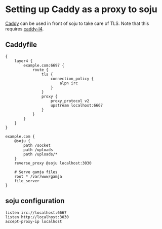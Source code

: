 # Setting up Caddy as a proxy to soju

[Caddy] can be used in front of soju to take care of TLS. Note that this
requires [caddy-l4].

## Caddyfile

```caddy
{
    layer4 {
        example.com:6697 {
            route {
                tls {
                    connection_policy {
                        alpn irc
                    }
                }
                proxy {
                    proxy_protocol v2
                    upstream localhost:6667
                }
            }
        }
    }
}

example.com {
    @soju {
        path /socket
        path /uploads
        path /uploads/*
    }
    reverse_proxy @soju localhost:3030

    # Serve gamja files
    root * /var/www/gamja
    file_server
}
```

## soju configuration

```scfg
listen irc://localhost:6667
listen http://localhost:3030
accept-proxy-ip localhost
```

[Caddy]: https://caddyserver.com
[caddy-l4]: https://github.com/mholt/caddy-l4
